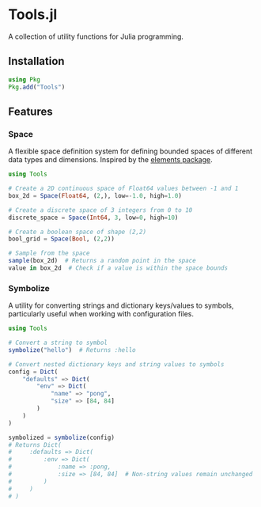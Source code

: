 # Tools.jl

A collection of utility functions for Julia programming.

## Installation

```julia
using Pkg
Pkg.add("Tools")
```

## Features

### Space

A flexible space definition system for defining bounded spaces of different data types and dimensions. Inspired by the [elements package](https://github.com/danijar/elements/blob/main/elements/space.py).

```julia
using Tools

# Create a 2D continuous space of Float64 values between -1 and 1
box_2d = Space(Float64, (2,), low=-1.0, high=1.0)

# Create a discrete space of 3 integers from 0 to 10
discrete_space = Space(Int64, 3, low=0, high=10)

# Create a boolean space of shape (2,2)
bool_grid = Space(Bool, (2,2))

# Sample from the space
sample(box_2d)  # Returns a random point in the space
value in box_2d  # Check if a value is within the space bounds
```

### Symbolize

A utility for converting strings and dictionary keys/values to symbols, particularly useful when working with configuration files.

```julia
using Tools

# Convert a string to symbol
symbolize("hello")  # Returns :hello

# Convert nested dictionary keys and string values to symbols
config = Dict(
    "defaults" => Dict(
        "env" => Dict(
            "name" => "pong",
            "size" => [84, 84]
        )
    )
)

symbolized = symbolize(config)
# Returns Dict(
#     :defaults => Dict(
#         :env => Dict(
#             :name => :pong,
#             :size => [84, 84]  # Non-string values remain unchanged
#         )
#     )
# )
```
